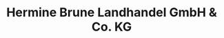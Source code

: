 ---
title: "Hermine Brune Landhandel GmbH & Co. KG"
url: /bohmte/hermine-brune-landhandel-gmbh-und-co-kg/
shop: Landwirtschaftlich
---